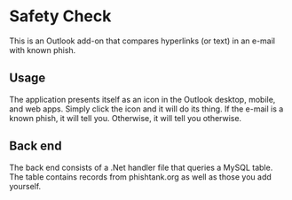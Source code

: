 # Safety Check

This is an Outlook add-on that compares hyperlinks (or text) in an e-mail with known phish.  

## Usage

The application presents itself as an icon in the Outlook desktop, mobile, and web apps.  Simply click the icon and
it will do its thing.  If the e-mail is a known phish, it will tell you.  Otherwise, it will tell you otherwise.

## Back end

The back end consists of a .Net handler file that queries a MySQL table.  The table contains records from phishtank.org as well as those you add yourself.
